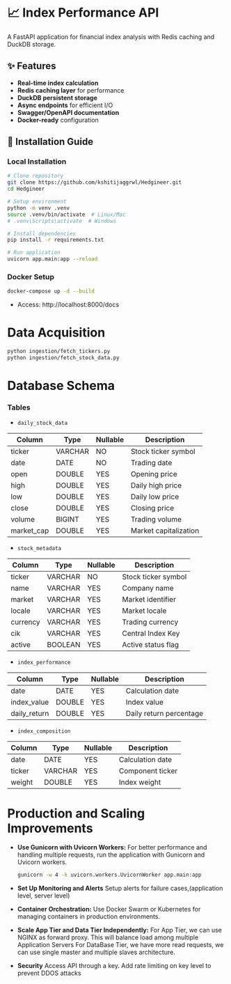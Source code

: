 # 📈 Index Performance API

A FastAPI application for financial index analysis with Redis caching and DuckDB storage.

## ✨ Features
- **Real-time index calculation**
- **Redis caching layer** for performance
- **DuckDB persistent storage**
- **Async endpoints** for efficient I/O
- **Swagger/OpenAPI documentation**
- **Docker-ready** configuration

## 🚀 Installation Guide

### Local Installation
```bash
# Clone repository
git clone https://github.com/kshitijaggrwl/Hedgineer.git
cd Hedgineer

# Setup environment
python -m venv .venv
source .venv/bin/activate  # Linux/Mac
# .venv\Scripts\activate  # Windows

# Install dependencies
pip install -r requirements.txt

# Run application
uvicorn app.main:app --reload
```

### Docker Setup
```bash
docker-compose up -d --build
```
- Access: http://localhost:8000/docs


# Data Acquisition
```bash
python ingestion/fetch_tickers.py
python ingestion/fetch_stock_data.py
```

# Database Schema

### Tables
- `daily_stock_data`

| Column     | Type    | Nullable | Description             |
|------------|---------|----------|-------------------------|
| ticker     | VARCHAR | NO       | Stock ticker symbol     |
| date       | DATE    | NO       | Trading date           |
| open       | DOUBLE  | YES      | Opening price          |
| high       | DOUBLE  | YES      | Daily high price       |
| low        | DOUBLE  | YES      | Daily low price        |
| close      | DOUBLE  | YES      | Closing price          |
| volume     | BIGINT  | YES      | Trading volume         |
| market_cap | DOUBLE  | YES      | Market capitalization  |

- `stock_metadata` 

| Column   | Type    | Nullable | Description           |
|----------|---------|----------|-----------------------|
| ticker   | VARCHAR | NO       | Stock ticker symbol   |
| name     | VARCHAR | YES      | Company name          |
| market   | VARCHAR | YES      | Market identifier     |
| locale   | VARCHAR | YES      | Market locale         |
| currency | VARCHAR | YES      | Trading currency      |
| cik      | VARCHAR | YES      | Central Index Key     |
| active   | BOOLEAN | YES      | Active status flag    |
- `index_performance`

| Column       | Type    | Nullable | Description             |
|--------------|---------|----------|-------------------------|
| date         | DATE    | YES      | Calculation date        |
| index_value  | DOUBLE  | YES      | Index value             |
| daily_return | DOUBLE  | YES      | Daily return percentage |
- `index_composition`

| Column  | Type    | Nullable | Description      |
|---------|---------|----------|------------------|
| date    | DATE    | YES      | Calculation date |
| ticker  | VARCHAR | YES      | Component ticker |
| weight  | DOUBLE  | YES      | Index weight     |


# Production and Scaling Improvements

- **Use Gunicorn with Uvicorn Workers:**
 For better performance and handling multiple requests, run the application with Gunicorn and Uvicorn workers.
    ```bash
    gunicorn -w 4 -k uvicorn.workers.UvicornWorker app.main:app
    ```

- **Set Up Monitoring and Alerts**
 Setup alerts for failure cases,(application level, server level)

- **Container Orchestration:**
 Use Docker Swarm or Kubernetes for managing containers in production environments.

- **Scale App Tier and Data Tier Independently:**
For App Tier, we can use NGINX as forward proxy. This will balance load among multiple Application Servers
For DataBase Tier, we have more read requests, we can use single master and multiple slaves architecture.

- **Security**
Access API through a key. Add rate limiting on key level to prevent DDOS attacks

